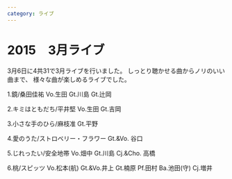 ```yaml
---
category: ライブ
---
```

# 2015　3月ライブ

3月6日に4共31で3月ライブを行いました。
しっとり聴かせる曲からノリのいい曲まで、 様々な曲が楽しめるライブでした。

1.鏡/桑田佳祐
Vo.生田 Gt.川島 Gt.辻岡

2.キミはともだち/平井堅
Vo.生田 Gt.吉岡

3.小さな手のひら/麻枝准
Gt.平野

4.愛のうた/ストロベリー・フラワー
Gt.&amp;Vo. 谷口

5.じれったい/安全地帯
Vo.畑中 Gt.川島 Cj.&amp;Cho. 高橋

6.桃/スピッツ
Vo.松本(航) Gt.&amp;Vo.井上 Gt.楠原 Pf.田村 Ba.池田(守) Cj.増井